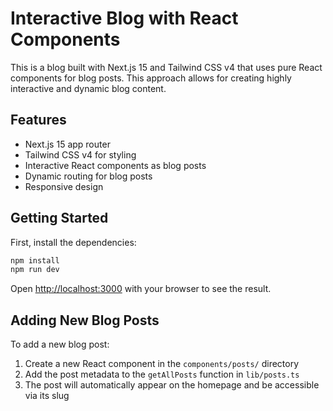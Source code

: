 # Interactive Blog with React Components

This is a blog built with Next.js 15 and Tailwind CSS v4 that uses pure React components for blog posts. This approach allows for creating highly interactive and dynamic blog content.

## Features

- Next.js 15 app router
- Tailwind CSS v4 for styling
- Interactive React components as blog posts
- Dynamic routing for blog posts
- Responsive design

## Getting Started

First, install the dependencies:

```bash
npm install
npm run dev
```

Open [http://localhost:3000](http://localhost:3000) with your browser to see the result.

## Adding New Blog Posts

To add a new blog post:

1. Create a new React component in the `components/posts/` directory
2. Add the post metadata to the `getAllPosts` function in `lib/posts.ts`
3. The post will automatically appear on the homepage and be accessible via its slug
